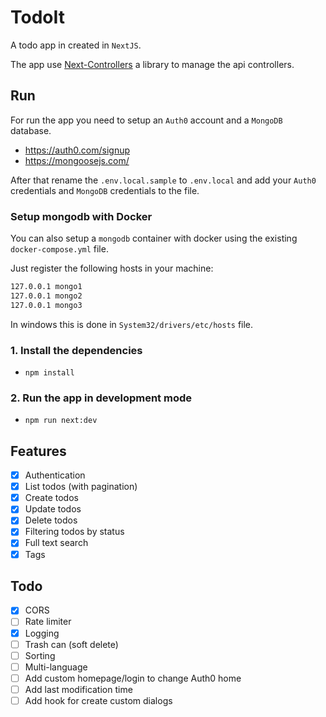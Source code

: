 # TodoIt

A todo app in created in `NextJS`.

The app use [Next-Controllers](https://www.npmjs.com/package/next-controllers) a library to manage the api controllers.

## Run

For run the app you need to setup an `Auth0` account and a `MongoDB` database.

- https://auth0.com/signup
- https://mongoosejs.com/

After that rename the `.env.local.sample` to `.env.local` and add your `Auth0` credentials and `MongoDB` credentials to the file.

### Setup mongodb with Docker

You can also setup a `mongodb` container with docker using the existing `docker-compose.yml` file.

Just register the following hosts in your machine:

```bash
127.0.0.1 mongo1
127.0.0.1 mongo2
127.0.0.1 mongo3
```

In windows this is done in `System32/drivers/etc/hosts` file.

### 1. Install the dependencies

- `npm install`

### 2. Run the app in development mode

- `npm run next:dev`

## Features

- [x] Authentication
- [x] List todos (with pagination)
- [x] Create todos
- [x] Update todos
- [x] Delete todos
- [x] Filtering todos by status
- [x] Full text search
- [x] Tags

## Todo

- [x] CORS
- [ ] Rate limiter
- [x] Logging
- [ ] Trash can (soft delete)
- [ ] Sorting
- [ ] Multi-language
- [ ] Add custom homepage/login to change Auth0 home
- [ ] Add last modification time
- [ ] Add hook for create custom dialogs
